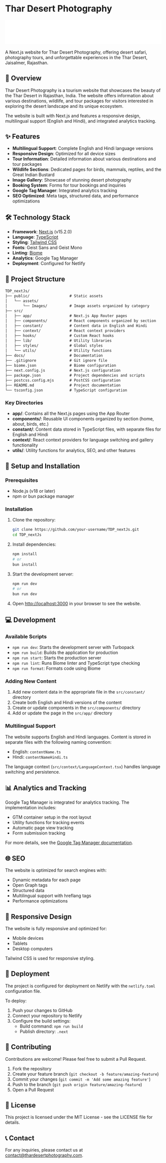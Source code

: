 # Thar Desert Photography

![Thar Desert Photography Logo](public/assets/Images/logo-TDP.png)

A Next.js website for Thar Desert Photography, offering desert safari, photography tours, and unforgettable experiences in the Thar Desert, Jaisalmer, Rajasthan.

## 🌵 Overview

Thar Desert Photography is a tourism website that showcases the beauty of the Thar Desert in Rajasthan, India. The website offers information about various destinations, wildlife, and tour packages for visitors interested in exploring the desert landscape and its unique ecosystem.

The website is built with Next.js and features a responsive design, multilingual support (English and Hindi), and integrated analytics tracking.

## ✨ Features

- **Multilingual Support**: Complete English and Hindi language versions
- **Responsive Design**: Optimized for all device sizes
- **Tour Information**: Detailed information about various destinations and tour packages
- **Wildlife Sections**: Dedicated pages for birds, mammals, reptiles, and the Great Indian Bustard
- **Image Gallery**: Showcase of stunning desert photography
- **Booking System**: Forms for tour bookings and inquiries
- **Google Tag Manager**: Integrated analytics tracking
- **SEO Optimized**: Meta tags, structured data, and performance optimizations

## 🛠️ Technology Stack

- **Framework**: [Next.js](https://nextjs.org/) (v15.2.0)
- **Language**: [TypeScript](https://www.typescriptlang.org/)
- **Styling**: [Tailwind CSS](https://tailwindcss.com/)
- **Fonts**: Geist Sans and Geist Mono
- **Linting**: [Biome](https://biomejs.dev/)
- **Analytics**: Google Tag Manager
- **Deployment**: Configured for Netlify

## 📁 Project Structure

```
TDP_nextJs/
├── public/                  # Static assets
│   └── assets/
│       └── Images/          # Image assets organized by category
├── src/
│   ├── app/                 # Next.js App Router pages
│   ├── components/          # React components organized by section
│   ├── constant/            # Content data in English and Hindi
│   ├── context/             # React context providers
│   ├── hooks/               # Custom React hooks
│   ├── lib/                 # Utility libraries
│   ├── styles/              # Global styles
│   └── utils/               # Utility functions
├── docs/                    # Documentation
├── .gitignore               # Git ignore file
├── biome.json               # Biome configuration
├── next.config.js           # Next.js configuration
├── package.json             # Project dependencies and scripts
├── postcss.config.mjs       # PostCSS configuration
├── README.md                # Project documentation
└── tsconfig.json            # TypeScript configuration
```

### Key Directories

- **app/**: Contains all the Next.js pages using the App Router
- **components/**: Reusable UI components organized by section (home, about, birds, etc.)
- **constant/**: Content data stored in TypeScript files, with separate files for English and Hindi
- **context/**: React context providers for language switching and gallery functionality
- **utils/**: Utility functions for analytics, SEO, and other features

## 🚀 Setup and Installation

### Prerequisites

- Node.js (v18 or later)
- npm or bun package manager

### Installation

1. Clone the repository:
   ```bash
   git clone https://github.com/your-username/TDP_nextJs.git
   cd TDP_nextJs
   ```

2. Install dependencies:
   ```bash
   npm install
   # or
   bun install
   ```

3. Start the development server:
   ```bash
   npm run dev
   # or
   bun run dev
   ```

4. Open [http://localhost:3000](http://localhost:3000) in your browser to see the website.

## 💻 Development

### Available Scripts

- `npm run dev`: Starts the development server with Turbopack
- `npm run build`: Builds the application for production
- `npm run start`: Starts the production server
- `npm run lint`: Runs Biome linter and TypeScript type checking
- `npm run format`: Formats code using Biome

### Adding New Content

1. Add new content data in the appropriate file in the `src/constant/` directory
2. Create both English and Hindi versions of the content
3. Create or update components in the `src/components/` directory
4. Add or update the page in the `src/app/` directory

### Multilingual Support

The website supports English and Hindi languages. Content is stored in separate files with the following naming convention:

- English: `contentName.ts`
- Hindi: `contentNameHindi.ts`

The language context (`src/context/LanguageContext.tsx`) handles language switching and persistence.

## 📊 Analytics and Tracking

Google Tag Manager is integrated for analytics tracking. The implementation includes:

- GTM container setup in the root layout
- Utility functions for tracking events
- Automatic page view tracking
- Form submission tracking

For more details, see the [Google Tag Manager documentation](docs/google-tag-manager.md).

## 🌐 SEO

The website is optimized for search engines with:

- Dynamic metadata for each page
- Open Graph tags
- Structured data
- Multilingual support with hreflang tags
- Performance optimizations

## 📱 Responsive Design

The website is fully responsive and optimized for:

- Mobile devices
- Tablets
- Desktop computers

Tailwind CSS is used for responsive styling.

## 🚢 Deployment

The project is configured for deployment on Netlify with the `netlify.toml` configuration file.

To deploy:

1. Push your changes to GitHub
2. Connect your repository to Netlify
3. Configure the build settings:
   - Build command: `npm run build`
   - Publish directory: `.next`

## 🤝 Contributing

Contributions are welcome! Please feel free to submit a Pull Request.

1. Fork the repository
2. Create your feature branch (`git checkout -b feature/amazing-feature`)
3. Commit your changes (`git commit -m 'Add some amazing feature'`)
4. Push to the branch (`git push origin feature/amazing-feature`)
5. Open a Pull Request

## 📄 License

This project is licensed under the MIT License - see the LICENSE file for details.

## 📞 Contact

For any inquiries, please contact us at [contact@thardesertphotography.com](mailto:contact@thardesertphotography.com).
